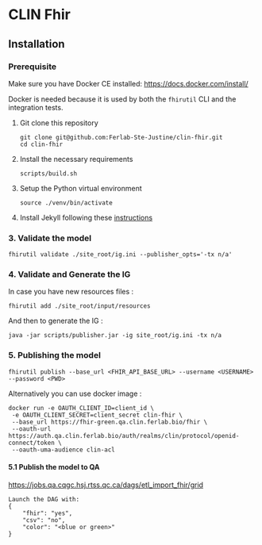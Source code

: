 CLIN Fhir
=========


## Installation

### Prerequisite

Make sure you have Docker CE installed: <https://docs.docker.com/install/>

Docker is needed because it is used by both the `fhirutil` CLI and the
integration tests.

1. Git clone this repository

    ```shell
    git clone git@github.com:Ferlab-Ste-Justine/clin-fhir.git
    cd clin-fhir
    ```

2. Install the necessary requirements

    ```shell
    scripts/build.sh
    ```

3. Setup the Python virtual environment

    ```shell
    source ./venv/bin/activate
    ```

4. Install Jekyll following these [instructions](https://learn.cloudcannon.com/jekyll/install-jekyll-on-linux/)

### 3. Validate the model

```shell
fhirutil validate ./site_root/ig.ini --publisher_opts='-tx n/a'
```

### 4. Validate and Generate the IG

In case you have new resources files :
```shell
fhirutil add ./site_root/input/resources
```

And then to generate the IG :
```shell
java -jar scripts/publisher.jar -ig site_root/ig.ini -tx n/a
```

### 5. Publishing the model

```shell
fhirutil publish --base_url <FHIR_API_BASE_URL> --username <USERNAME> --password <PWD>
```

Alternatively you can use docker image :
```shell
docker run -e OAUTH_CLIENT_ID=client_id \
 -e OAUTH_CLIENT_SECRET=client_secret clin-fhir \
 --base_url https://fhir-green.qa.clin.ferlab.bio/fhir \
 --oauth-url https://auth.qa.clin.ferlab.bio/auth/realms/clin/protocol/openid-connect/token \
 --oauth-uma-audience clin-acl
```

#### 5.1 Publish the model to QA

https://jobs.qa.cqgc.hsj.rtss.qc.ca/dags/etl_import_fhir/grid

```shell
Launch the DAG with:
{
    "fhir": "yes",
    "csv": "no",
    "color": "<blue or green>"
}
```